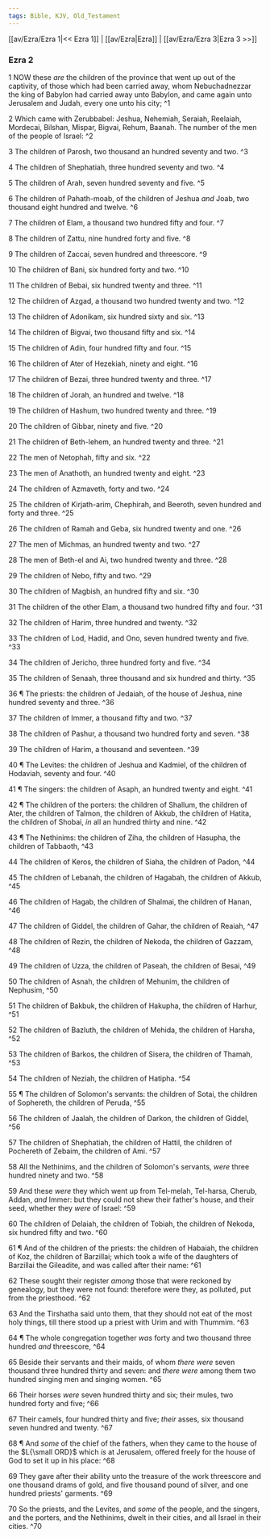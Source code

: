 ```yaml
---
tags: Bible, KJV, Old_Testament
---
```


[[av/Ezra/Ezra 1|<< Ezra 1]] | [[av/Ezra|Ezra]] | [[av/Ezra/Ezra 3|Ezra 3 >>]]

### Ezra 2

1 NOW these _are_ the children of the province that went up out of the captivity, of those which had been carried away, whom Nebuchadnezzar the king of Babylon had carried away unto Babylon, and came again unto Jerusalem and Judah, every one unto his city; ^1

2 Which came with Zerubbabel: Jeshua, Nehemiah, Seraiah, Reelaiah, Mordecai, Bilshan, Mispar, Bigvai, Rehum, Baanah. The number of the men of the people of Israel: ^2

3 The children of Parosh, two thousand an hundred seventy and two. ^3

4 The children of Shephatiah, three hundred seventy and two. ^4

5 The children of Arah, seven hundred seventy and five. ^5

6 The children of Pahath-moab, of the children of Jeshua _and_ Joab, two thousand eight hundred and twelve. ^6

7 The children of Elam, a thousand two hundred fifty and four. ^7

8 The children of Zattu, nine hundred forty and five. ^8

9 The children of Zaccai, seven hundred and threescore. ^9

10 The children of Bani, six hundred forty and two. ^10

11 The children of Bebai, six hundred twenty and three. ^11

12 The children of Azgad, a thousand two hundred twenty and two. ^12

13 The children of Adonikam, six hundred sixty and six. ^13

14 The children of Bigvai, two thousand fifty and six. ^14

15 The children of Adin, four hundred fifty and four. ^15

16 The children of Ater of Hezekiah, ninety and eight. ^16

17 The children of Bezai, three hundred twenty and three. ^17

18 The children of Jorah, an hundred and twelve. ^18

19 The children of Hashum, two hundred twenty and three. ^19

20 The children of Gibbar, ninety and five. ^20

21 The children of Beth-lehem, an hundred twenty and three. ^21

22 The men of Netophah, fifty and six. ^22

23 The men of Anathoth, an hundred twenty and eight. ^23

24 The children of Azmaveth, forty and two. ^24

25 The children of Kirjath-arim, Chephirah, and Beeroth, seven hundred and forty and three. ^25

26 The children of Ramah and Geba, six hundred twenty and one. ^26

27 The men of Michmas, an hundred twenty and two. ^27

28 The men of Beth-el and Ai, two hundred twenty and three. ^28

29 The children of Nebo, fifty and two. ^29

30 The children of Magbish, an hundred fifty and six. ^30

31 The children of the other Elam, a thousand two hundred fifty and four. ^31

32 The children of Harim, three hundred and twenty. ^32

33 The children of Lod, Hadid, and Ono, seven hundred twenty and five. ^33

34 The children of Jericho, three hundred forty and five. ^34

35 The children of Senaah, three thousand and six hundred and thirty. ^35

36 ¶ The priests: the children of Jedaiah, of the house of Jeshua, nine hundred seventy and three. ^36

37 The children of Immer, a thousand fifty and two. ^37

38 The children of Pashur, a thousand two hundred forty and seven. ^38

39 The children of Harim, a thousand and seventeen. ^39

40 ¶ The Levites: the children of Jeshua and Kadmiel, of the children of Hodaviah, seventy and four. ^40

41 ¶ The singers: the children of Asaph, an hundred twenty and eight. ^41

42 ¶ The children of the porters: the children of Shallum, the children of Ater, the children of Talmon, the children of Akkub, the children of Hatita, the children of Shobai, _in_ all an hundred thirty and nine. ^42

43 ¶ The Nethinims: the children of Ziha, the children of Hasupha, the children of Tabbaoth, ^43

44 The children of Keros, the children of Siaha, the children of Padon, ^44

45 The children of Lebanah, the children of Hagabah, the children of Akkub, ^45

46 The children of Hagab, the children of Shalmai, the children of Hanan, ^46

47 The children of Giddel, the children of Gahar, the children of Reaiah, ^47

48 The children of Rezin, the children of Nekoda, the children of Gazzam, ^48

49 The children of Uzza, the children of Paseah, the children of Besai, ^49

50 The children of Asnah, the children of Mehunim, the children of Nephusim, ^50

51 The children of Bakbuk, the children of Hakupha, the children of Harhur, ^51

52 The children of Bazluth, the children of Mehida, the children of Harsha, ^52

53 The children of Barkos, the children of Sisera, the children of Thamah, ^53

54 The children of Neziah, the children of Hatipha. ^54

55 ¶ The children of Solomon's servants: the children of Sotai, the children of Sophereth, the children of Peruda, ^55

56 The children of Jaalah, the children of Darkon, the children of Giddel, ^56

57 The children of Shephatiah, the children of Hattil, the children of Pochereth of Zebaim, the children of Ami. ^57

58 All the Nethinims, and the children of Solomon's servants, _were_ three hundred ninety and two. ^58

59 And these _were_ they which went up from Tel-melah, Tel-harsa, Cherub, Addan, _and_ Immer: but they could not shew their father's house, and their seed, whether they _were_ of Israel: ^59

60 The children of Delaiah, the children of Tobiah, the children of Nekoda, six hundred fifty and two. ^60

61 ¶ And of the children of the priests: the children of Habaiah, the children of Koz, the children of Barzillai; which took a wife of the daughters of Barzillai the Gileadite, and was called after their name: ^61

62 These sought their register _among_ those that were reckoned by genealogy, but they were not found: therefore were they, as polluted, put from the priesthood. ^62

63 And the Tirshatha said unto them, that they should not eat of the most holy things, till there stood up a priest with Urim and with Thummim. ^63

64 ¶ The whole congregation together _was_ forty and two thousand three hundred _and_ threescore, ^64

65 Beside their servants and their maids, of whom _there_ _were_ seven thousand three hundred thirty and seven: and _there_ _were_ among them two hundred singing men and singing women. ^65

66 Their horses _were_ seven hundred thirty and six; their mules, two hundred forty and five; ^66

67 Their camels, four hundred thirty and five; _their_ asses, six thousand seven hundred and twenty. ^67

68 ¶ And _some_ of the chief of the fathers, when they came to the house of the $L{\small ORD}$ which _is_ at Jerusalem, offered freely for the house of God to set it up in his place: ^68

69 They gave after their ability unto the treasure of the work threescore and one thousand drams of gold, and five thousand pound of silver, and one hundred priests' garments. ^69

70 So the priests, and the Levites, and _some_ of the people, and the singers, and the porters, and the Nethinims, dwelt in their cities, and all Israel in their cities. ^70
